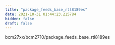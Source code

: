 ```yaml
---
title: "package_feeds_base_rtl8189es"
date: 2021-10-31 01:44:23.215784
hidden: false
draft: false
---
```


bcm27xx/bcm2710/package_feeds_base_rtl8189es

